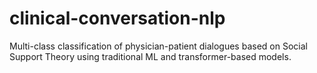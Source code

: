 # clinical-conversation-nlp
Multi-class classification of physician-patient dialogues based on Social Support Theory using traditional ML and transformer-based models.
